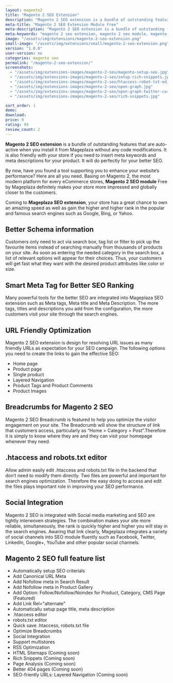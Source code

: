 ```yaml
---
layout: magento2
title: "Magento 2 SEO Extension"
description: "Magento 2 SEO extension is a bundle of outstanding features that are auto-active when you install it from Mageplaza without any code modifications"
meta-title: "Magento 2 SEO Extension Module Free"
meta-description: "Magento 2 SEO extension is a bundle of outstanding features that are auto-active when you install it from Mageplaza without any code modifications"
meta-keywords: "magento 2 seo extension, magento 2 seo module, magento 2 seo, magento 2 seo free"
image: "/assets/img/extensions/magento-2-seo-extension.png"
small-image: "/assets/img/extensions/small/magento-2-seo-extension.png"
version: "1.0.0"
user-version: no
categories: magento seo
permalink: "/magento-2-seo-extension/"
screenshots:
  - "/assets/img/extensions-images/magento-2-seo/magento-setup-seo.jpg"
  - "/assets/img/extensions-images/magento-2-seo/setup-rich-snippets.jpg"
  - "/assets/img/extensions-images/magento-2-seo/htaccess-robot-txt-editor.jpg"
  - "/assets/img/extensions-images/magento-2-seo/open-graph.jpg"
  - "/assets/img/extensions-images/magento-2-seo/open-graph-twitter-card.jpg"
  - "/assets/img/extensions-images/magento-2-seo/rich-snippets.jpg"

sort_order: 1
demo: 
download: 
price: 0
rating: 99
review_count: 2
---
```



**Magento 2 SEO extension** is a bundle of outstanding features that are auto-active when you install it from Mageplaza without any code modifications. It is also friendly with your store if you need to insert meta keywords and meta descriptions for your product. It will do perfectly for your better SEO.

By now, have you found a tool supporting you to enhance your website’s performance? Here are all you need. Basing on Magento 2, the most modern platform for every eCommerce stores, **Magento 2 SEO module** Free by Mageplaza definitely makes your store more impressed and globally closer to the customers.

Coming to **Mageplaza SEO extension**, your store has a great chance to own an amazing speed as well as gain the higher and higher rank in the popular and famous search engines such as Google, Bing, or Yahoo.


## Better Schema information

Customers only need to act via search box, tag list or filter to pick up the favourite items instead of searching manually from thousands of products on your site. As soon as entering the needed category in the search box, a list of relevant options will appear for their choices. Thus, your customers will get fast what they want with the desired product attributes like color or size.

## Smart Meta Tag for Better SEO Ranking

Many powerful tools for the better SEO are integrated into Mageplaza SEO extension such as Meta tags, Meta title and Meta Description. The more tags, titles and descriptions you add from the configuration, the more customers visit your site through the search engines. 

## URL Friendly Optimization

Magento 2 SEO extension is design for resolving URL issues as many friendly URLs as expectation for your SEO campaign. The following options you need to create the links to gain the effective SEO:

- Home page
- Product page
- Single product
- Layered Navigation
- Product Tags and Product Comments
- Product Images


## Breadcrumbs for Magento 2 SEO

Magento 2 SEO Breadcrumb is featured to help you optimize the visitor engagement on your site. The Breadcrumb will show the structure of link that customers access, particularly as “Home > Category > Post”.Therefore it is simply to know where they are and they can visit your homepage whenever they need. 


## .htaccess and robots.txt editor

Allow admin easily edit .htaccess and robots.txt file in the backend that don’t need to modify them directly. Two files are powerful and important for search engines optimization. Therefore the easy doing to access and edit the files plays important role in improving your SEO performance.

## Social Integration

Magento 2 SEO is integrated with Social media marketing and SEO are tightly interwoven strategies. The combination makes your site more reliable, simultaneously, the rank is quickly higher and higher you will stay in the search engines.  Awaring that link clearly, Mageplaza integrates a variety of social channels into SEO module fluently such as Facebook, Twitter, LinkedIn, Google+, YouTube and other popular social channels. 


## Magento 2 SEO full feature list

- Automatically setup SEO criterials 
- Add Canonical URL Meta 
- Add Nofollow meta in Search Result 
- Add Nofollow meta in Product Gallery 
- Add Option: Follow/Nofollow/Noindex for Product, Category, CMS Page (Featured)
- Add Link Rel="alternate" 
- Automaticallu setup page title, meta description 
- .htaccess editor 
- robots.txt editor 
- Quick save .htaccess, robots.txt file 
- Optimize Breadcrumbs 
- Social Integration 
- Support multistores 
- RSS Optimization 
- HTML Sitemaps (Coming soon) 
- Rich Snippets (Coming soon) 
- Page Analysis (Coming soon) 
- Better 404 pages (Coming soon) 
- SEO-friently URLs: Layered Navigation (Coming soon) 



